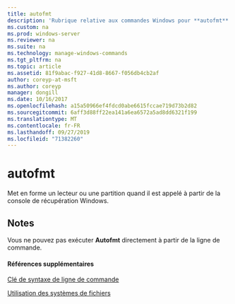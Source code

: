 ```yaml
---
title: autofmt
description: 'Rubrique relative aux commandes Windows pour **autofmt** : met en forme un lecteur ou une partition quand il est appelé à partir de la console de récupération Windows.'
ms.custom: na
ms.prod: windows-server
ms.reviewer: na
ms.suite: na
ms.technology: manage-windows-commands
ms.tgt_pltfrm: na
ms.topic: article
ms.assetid: 81f9abac-f927-41d8-8667-f056db4cb2af
author: coreyp-at-msft
ms.author: coreyp
manager: dongill
ms.date: 10/16/2017
ms.openlocfilehash: a15a50966ef4fdcd0abe6615fccae719d73b2d82
ms.sourcegitcommit: 6aff3d88ff22ea141a6ea6572a5ad8dd6321f199
ms.translationtype: MT
ms.contentlocale: fr-FR
ms.lasthandoff: 09/27/2019
ms.locfileid: "71382260"
---
```

# <a name="autofmt"></a>autofmt



Met en forme un lecteur ou une partition quand il est appelé à partir de la console de récupération Windows.

## <a name="remarks"></a>Notes

Vous ne pouvez pas exécuter **Autofmt** directement à partir de la ligne de commande.

#### <a name="additional-references"></a>Références supplémentaires

[Clé de syntaxe de ligne de commande](command-line-syntax-key.md)

[Utilisation des systèmes de fichiers](https://go.microsoft.com/fwlink/?LinkId=4509)